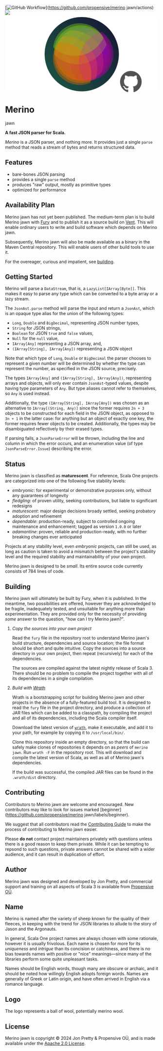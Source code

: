 [<img alt="GitHub Workflow" src="https://img.shields.io/github/actions/workflow/status/propensive/merino
jawn/main.yml?style=for-the-badge" height="24">](https://github.com/propensive/merino
jawn/actions)
[<img src="https://img.shields.io/discord/633198088311537684?color=8899f7&label=DISCORD&style=for-the-badge" height="24">](https://discord.gg/7b6mpF6Qcf)
<img src="/doc/images/github.png" valign="middle">

# Merino
jawn

__A fast JSON parser for Scala.__

_Merino_ is a JSON parser, and nothing more. It provides just a single `parse`
method that reads a stream of bytes and returns structured data.

## Features

- bare-bones JSON parsing
- provides a single `parse` method
- produces "raw" output, mostly as primitive types
- optimized for performance


## Availability Plan

Merino
jawn has not yet been published. The medium-term plan is to build Merino
jawn
with [Fury](/propensive/fury) and to publish it as a source build on
[Vent](/propensive/vent). This will enable ordinary users to write and build
software which depends on Merino
jawn.

Subsequently, Merino
jawn will also be made available as a binary in the Maven
Central repository. This will enable users of other build tools to use it.

For the overeager, curious and impatient, see [building](#building).

## Getting Started

Merino will parse a `DataStream`, that is, a `LazyList[IArray[Byte]]`. This
makes it easy to parse any type which can be converted to a byte array or a
lazy stream.

The `JsonAst.parse` method will parse the input and return a `JsonAst`, which
is an opaque type alias for the union of the following types:
- `Long`, `Double` and `BigDecimal`, representing JSON number types,
- `String` for JSON strings,
- `Boolean` for JSON `true` and `false` values,
- `Null` for the `null` value,
- `IArray[Any]` representing a JSON array, and,
- `(IArray[String], IArray[Any])` representing a JSON object

Note that which type of `Long`, `Double` or `BigDecimal` the parser chooses to
represent a given number will be determined by whether the type can represent
the number, as specified in the JSON source, precisely.

The types `IArray[Any]` and `(IArray[String], IArray[Any])`, representing
arrays and objects, will only ever contain `JsonAst`-typed values, despite
having type parameters of `Any`. But type aliases cannot refer to themselves,
so `Any` is used instead.

Additionally, the type `(IArray[String], IArray[Any])` was chosen as an
alternative to `IArray[(String, Any)]` since the former requires `2n + 3`
objects to be constructed for each field in the JSON object, as opposed to
`3n + 1` in the latter case: for anything but an object of exactly one key, the
former requires fewer objects to be created. Additionally, the types may be
disambiguated reflectively by their erased types.

If parsing fails, a `JsonParseError` will be thrown, including the line and
column in which the error occurs, and an enumeration value (of type
`JsonParseError.Issue`) describing the error.





## Status

Merino
jawn is classified as __maturescent__. For reference, Scala One projects are
categorized into one of the following five stability levels:

- _embryonic_: for experimental or demonstrative purposes only, without any guarantees of longevity
- _fledgling_: of proven utility, seeking contributions, but liable to significant redesigns
- _maturescent_: major design decisions broady settled, seeking probatory adoption and refinement
- _dependable_: production-ready, subject to controlled ongoing maintenance and enhancement; tagged as version `1.0.0` or later
- _adamantine_: proven, reliable and production-ready, with no further breaking changes ever anticipated

Projects at any stability level, even _embryonic_ projects, can still be used,
as long as caution is taken to avoid a mismatch between the project's stability
level and the required stability and maintainability of your own project.

Merino
jawn is designed to be _small_. Its entire source code currently consists
of 784 lines of code.

## Building

Merino
jawn will ultimately be built by Fury, when it is published. In the
meantime, two possibilities are offered, however they are acknowledged to be
fragile, inadequately tested, and unsuitable for anything more than
experimentation. They are provided only for the necessity of providing _some_
answer to the question, "how can I try Merino
jawn?".

1. *Copy the sources into your own project*
   
   Read the `fury` file in the repository root to understand Merino
jawn's build
   structure, dependencies and source location; the file format should be short
   and quite intuitive. Copy the sources into a source directory in your own
   project, then repeat (recursively) for each of the dependencies.

   The sources are compiled against the latest nightly release of Scala 3.
   There should be no problem to compile the project together with all of its
   dependencies in a single compilation.

2. *Build with [Wrath](https://github.com/propensive/wrath/)*

   Wrath is a bootstrapping script for building Merino
jawn and other projects in
   the absence of a fully-featured build tool. It is designed to read the `fury`
   file in the project directory, and produce a collection of JAR files which can
   be added to a classpath, by compiling the project and all of its dependencies,
   including the Scala compiler itself.
   
   Download the latest version of
   [`wrath`](https://github.com/propensive/wrath/releases/latest), make it
   executable, and add it to your path, for example by copying it to
   `/usr/local/bin/`.

   Clone this repository inside an empty directory, so that the build can
   safely make clones of repositories it depends on as _peers_ of `merino
jawn`.
   Run `wrath -F` in the repository root. This will download and compile the
   latest version of Scala, as well as all of Merino
jawn's dependencies.

   If the build was successful, the compiled JAR files can be found in the
   `.wrath/dist` directory.

## Contributing

Contributors to Merino
jawn are welcome and encouraged. New contributors may like
to look for issues marked
[beginner](https://github.com/propensive/merino
jawn/labels/beginner).

We suggest that all contributors read the [Contributing
Guide](/contributing.md) to make the process of contributing to Merino
jawn
easier.

Please __do not__ contact project maintainers privately with questions unless
there is a good reason to keep them private. While it can be tempting to
repsond to such questions, private answers cannot be shared with a wider
audience, and it can result in duplication of effort.

## Author

Merino
jawn was designed and developed by Jon Pretty, and commercial support and
training on all aspects of Scala 3 is available from [Propensive
O&Uuml;](https://propensive.com/).



## Name

Merino is named after the variety of sheep known for the quality of their fleeces, in keeping with the trend for
JSON libraries to allude to the story of Jason and the Argonauts.

In general, Scala One project names are always chosen with some rationale,
however it is usually frivolous. Each name is chosen for more for its
_uniqueness_ and _intrigue_ than its concision or catchiness, and there is no
bias towards names with positive or "nice" meanings—since many of the libraries
perform some quite unpleasant tasks.

Names should be English words, though many are obscure or archaic, and it
should be noted how willingly English adopts foreign words. Names are generally
of Greek or Latin origin, and have often arrived in English via a romance
language.

## Logo

The logo represents a ball of wool, potentially merino wool.

## License

Merino
jawn is copyright &copy; 2024 Jon Pretty & Propensive O&Uuml;, and
is made available under the [Apache 2.0 License](/license.md).

